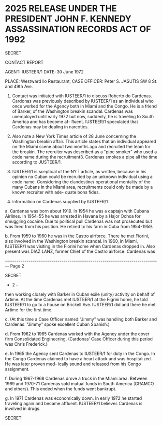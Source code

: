 # 2025 RELEASE UNDER THE PRESIDENT JOHN F. KENNEDY ASSASSINATION RECORDS ACT OF 1992

SECRET

CONTACT REPORT

AGENT: IUSTEER/1 DATE: 30 June 1972

PLACE: Westward llo Restaurant, CASE OFFICER: Peter S. JASUTIS
SW 8 St. and 49th Ave.

1. Contact was initiated with IUSTEER/1 to discuss Roberto
   do Cardenas. Cardonas was previously described by IUSTEER/1 as
   an individual who once worked for the Agency both in Miami and
   the Congo. He is a friend of Barker, of the Washington breakin
   scandal. Cardenas was unemployed until early 1972 but now,
   suddenly, he is traveling to South America and has become af-
   fluent. IUSTEER/1 speculated that Cardenas may be dealing in
   narcotics.

2. Also note a New York Times article of 28 June concerning
   the Washington breakin affair. This article states that an
   individual appeared on the Miami scene about two months ago and
   recruited the team for the breakin. The recruiter was described
   as a "pipe smoker" who used a code name during the recruitment3.
   Cardenas smokes a pipe all the time according to JUSTEER/1.

3. IUSTEER/1 is sceptical of the NYT article, as written,
   because in his opinion no Cuban could be recruited by an unknown
   individual using a code name. Considering the clandestine/
   operational mentality of the many Cubans in the Miami area,
   recruitments could only be made by a known recruiter with ade-
   quate bona fides.

4. Information on Cardenas supplied by IUSTEER/1

a. Cardenas was born about 1919. In 1954 he was a
captajn with Cubana Airlines. In 1954-55 he was arrested in
Havana by a Hajor Ochoa for smuggling cocaine. Due to political
pull Cardenas was not prosecuted but was fired from his position.
He retired to his farm in Cuba from 1954-1959.

b. From 1959 to 1960 he was in the Castro airforce.
There he met Fiorini, also involved in the Washington breakin
scandal. In 1960, in Miami, IUSTEER/1 was visiting in the
Fiorini home when Cardenas dropped in. Also present was
DIAZ LANZ, former Chief of the Castro airforce. Cardenas was


-------------------------------------------------------------------------------- Page 2

SECRET

- 2 -

then working closely with Barker in Cuban exile (unity)
activity on behalf of Artime. At the time Cardenas met
IUSTEER/1 at the Figrini home, he told IUSTEER/1 to go to
a house on Brickell Ave. IUSTEER/1 did and there he met
Artime for the first time.

c. (At this time a Case Officer named "Jimmy" was
handling both Barker and Cardenas. "Jimmy" spoke excellent
Cuban Spanish.)

d. From 1962 to 1965 Cardenas worked with the Agency
under the cover firm Consolidated Engineering. (Cardonas'
Case Officer during this period was Chris Frederick.)

e. In 1965 the Agency sent Cardenas to IUSTEER/1 for
duty in the Congo. In the Congo Cardenas claimed to have a
heart attack and was hospitalized. He was later proven med-
ically sound and released from his Congo assignment.

f. During 1967-1968 Cardenas drove a truck in the
Miami area. Between 1969 and 1970-71 Cardenas sold mutual
funds in South America (GRAMCO and others). This ended when
the funds went bankrupt.

g. In 1971 Cardenas was economically down. In early
1972 he started traveling again and became affluent. IUSTEER/1
believes Cardenas is involved in drugs.

SECRET
